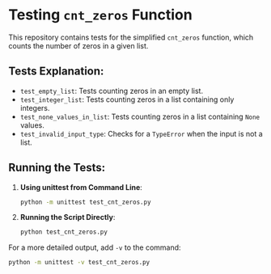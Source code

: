 # Testing `cnt_zeros` Function

This repository contains tests for the simplified `cnt_zeros` function, which counts the number of zeros in a given list.

## Tests Explanation:

- `test_empty_list`: Tests counting zeros in an empty list.
- `test_integer_list`: Tests counting zeros in a list containing only integers.
- `test_none_values_in_list`: Tests counting zeros in a list containing `None` values.
- `test_invalid_input_type`: Checks for a `TypeError` when the input is not a list.

## Running the Tests:

1. **Using unittest from Command Line**:
   ```bash
   python -m unittest test_cnt_zeros.py
   ```

2. **Running the Script Directly**:
   ```bash
   python test_cnt_zeros.py
   ```

For a more detailed output, add `-v` to the command:
   ```bash
   python -m unittest -v test_cnt_zeros.py
   ```